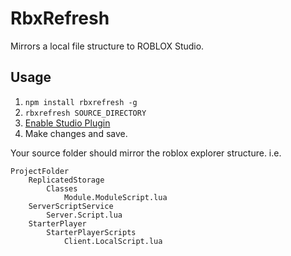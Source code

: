# RbxRefresh
Mirrors a local file structure to ROBLOX Studio.

## Usage
1. `npm install rbxrefresh -g`
2. `rbxrefresh SOURCE_DIRECTORY`
3. [Enable Studio Plugin](https://www.roblox.com/library/852039069/RbxRefresh)
4. Make changes and save.

Your source folder should mirror the roblox explorer structure. i.e.
```
ProjectFolder
	ReplicatedStorage
		Classes
			Module.ModuleScript.lua
	ServerScriptService
		Server.Script.lua
	StarterPlayer
		StarterPlayerScripts
			Client.LocalScript.lua
```

